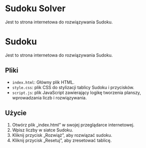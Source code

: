 # Sudoku Solver

Jest to strona internetowa do rozwiązywania Sudoku.

# Sudoku

Jest to strona internetowa do rozwiązywania Sudoku.

## Pliki

- `index.html`: Główny plik HTML.
- `style.css`: plik CSS do stylizacji tablicy Sudoku i przycisków.
- `script.js`: plik JavaScript zawierający logikę tworzenia planszy, wprowadzania liczb i rozwiązywania.

## Użycie

1. Otwórz plik „index.html” w swojej przeglądarce internetowej.
2. Wpisz liczby w siatce Sudoku.
3. Kliknij przycisk „Rozwiąż”, aby rozwiązać sudoku.
4. Kliknij przycisk „Resetuj”, aby zresetować tablicę.
